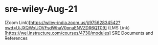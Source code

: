 # sre-wiley-Aug-21
(Zoom Link)[https://wiley-india.zoom.us/j/97562834542?pwd=UjJXQWxUOVFsdWhaV0pnaENVZDR6QT09]
(LMS Link)[https://wel.instructure.com/courses/4730/modules]
SRE Documents and References
